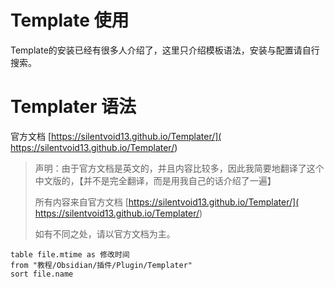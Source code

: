 # Template 使用

Template的安装已经有很多人介绍了，这里只介绍模板语法，安装与配置请自行搜索。

# Templater 语法

官方文档 [https://silentvoid13.github.io/Templater/]( https://silentvoid13.github.io/Templater/)

> 声明：由于官方文档是英文的，并且内容比较多，因此我简要地翻译了这个中文版的，【并不是完全翻译，而是用我自己的话介绍了一遍】
> 
> 所有内容来自官方文档  [https://silentvoid13.github.io/Templater/]( https://silentvoid13.github.io/Templater/)
> 
> 如有不同之处，请以官方文档为主。


```dataview
table file.mtime as 修改时间
from "教程/Obsidian/插件/Plugin/Templater"
sort file.name
```
